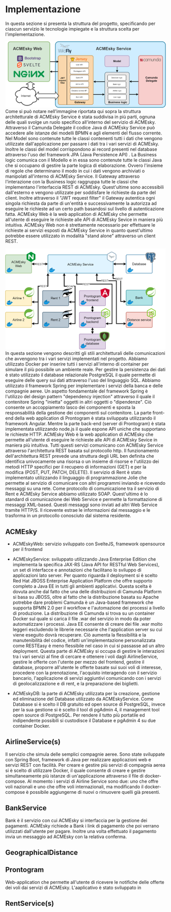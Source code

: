 # Implementazione

In questa sezione si presenta la struttura del progetto, specificando per ciascun servizio le tecnologie impiegate e la struttura scelta per l'implementazione.


![struttura acmesky](struttura/structure1.png)
Come si può notare nell'immagine riportata qui sopra la struttura architetturale di ACMEsky Service è stata suddivisa in più parti, ognuna delle quali svolge un ruolo specifico all'interno del servizio di ACMEsky.
Attraverso il Camunda Delegate il codice Java di ACMEsky Service può accedere alle istanze dei modelli BPMN e agli elementi del flusso corrente.
Nel Model sono contenute tutte le classi contenenti tutti i dati che vengono utilizzate dall'applicazione per passare i dati tra i vari servizi di ACMEsky. Inoltre le classi del model corrispondono ai record presenti nel database attraverso l'uso del framework JPA (Java Persistence API) .
La Business logic comunica con il Modello e in essa sono contenute tutte le classi Java che si occupano di gestire la parte logica di elaborazione. Ovvero l'insieme di regole che determinano il modo in cui i dati vengono archiviati o manipolati all'interno di ACMEsky Service.
Il Gateway attraverso l'interazione con la Business logic raggruppa tutte le classi che implementano l'interfaccia REST di ACMEsky. Quest'ultime sono accessibili dall'esterno e vengono utilizzate per soddisfare le richieste da parte del client. Inoltre attraverso il "JWT request filter" il Gateway autentica ogni singola richiesta da parte di un'entità e successivamente la autorizza ad eseguire le richieste ad un certo path basandosi sul livello di autenticazione fatta. 
ACMEsky Web è la web application di ACMEsky che permette all'utente di eseguire le richieste alle API di ACMEsky Sevice in maniera più intuitiva. ACMEsky Web non è strettamente necessario per effettuare le richieste ai servizi esposti da ACMEsky Service in quanto quest'ultimo potrebbe essere utilizzato in modalità "stand alone" attraverso un client REST.

![struttura totale](struttura/structure2.png)
In questa sezione vengono descritti gli stili architetturali delle comunicazioni che avvengono tra i vari servizi implementati nel progetto.
Abbiamo utilizzato Docker per inserire tutti i servizi all'interno di container per simulare il più possibile un ambiente reale.
Per gestire la persistenza dei dati è stato utilizzato il database relazionale PostgreSQL il quale permette di eseguire delle query sui dati attraverso l'uso del linguaggio SQL.
Abbiamo utilizzato il framework Spring per implementare i servizi della banca e delle compagnie aeree. Un aspetto fondamentale del framework Spring è l'utilizzo del design pattern "dependency injection" attraverso il quale il contenitore Spring "inietta" oggetti in altri oggetti o "dipendenze". Ciò consente un accoppiamento lasco dei componenti e sposta la responsabilità della gestione dei componenti sul contenitore.
La parte front-end della web application di Prontogram è stata sviluppata utilizzando il framework Angular. Mentre la parte back-end (server di Prontogram) è stata implementata utilizzando node.js il quale espone API uniche che supportano le richieste HTTP.
ACMEsky Web è la web application di ACMEsky che permette all'utente di eseguire le richieste alle API di ACMEsky Sevice in maniera più intuitiva.
Tutti questi servizi comunicano con ACMEsky Service attraverso l'architettura REST basata sul protocollo http. Il funzionamento dell'architettura REST prevede una struttura degli URL ben definita che identifica univocamente una risorsa o un insieme di risorse e l'utilizzo dei metodi HTTP specifici per il recupero di informazioni (GET) e per la modifica (POST, PUT, PATCH, DELETE).
Il servizio di Rent è stato implementato utilizzando il linguaggio di programmazione Jolie che permette al servizio di comunicare con altri programmi inviando e ricevendo messaggi su una rete.
Come protocollo di comunicazione tra il servizio di Rent e ACMEsky Service abbiamo utilizzato SOAP.
Quest'ultimo è lo standard di comunicazione dei Web Service e permette la formattazione di messaggi XML-based. Questi messaggi sono inviati ad altri Web Service tramite HTTP/S. Il ricevente estrae le informazioni dal messaggio e le trasforma in un protocollo conosciuto dal sistema residente.
## ACMEsky

- ACMEskyWeb: servizio sviluppato con SvelteJS, framework opensource per il frontend 

- ACMEskyService: sviluppato utilizzando Java Enterprise Edition che implementa la specifica JAX-RS (Java API for RESTful Web Services), un set di interfacce e annotazioni che facilitano lo sviluppo di applicazioni lato server. Per quanto riguarda il deployment si è scelto Red Hat JBOSS Enterprise Application Platform che offre supporto completo a Java EE in tutti gli ambienti applicativi. Questa scelta è dovuta anche dal fatto che una delle distribuzioni di Camunda Platform si basa su JBOSS, oltre al fatto che la distribuzione basata su Apache potrebbe dare problemi Camunda è un Java-based framework che supporta BPMN 2.0 per il workflow e l'automazione dei processi a livello di produzione. La distribuzione di Camunda si trova su un container Docker sul quale si carica il file .war del servizio in modo da poter automatizzare i processi. Java EE consente di creare dei file .war molto leggeri escludendo le librerie necessarie che l'application server su cui viene eseguito dovrà recuperare. Ciò aumenta la flessibilità e la manutenibilità del codice, infatti un'implementazione personalizzata come RESTEasy è meno flessibile nel caso in cui si passasse ad un altro deployment.
Questa parte di ACMEsky si occupa di gestire le interazioni tra i vari servizi al fine di cercare e ottenere i voli dagli AirlineService, gestire le offerte con l'utente per mezzo del frontend, gestire il database, proporre all'utente le offerte basate sui suoi voli di interesse, procedere con la prenotazione, l'acquisto interagendo con il servizio bancario, l'applicazione di servizi aggiuntivi comunicando con i servizi di geolocalizzazione e di rent, e la preparazione dei biglietti.

- ACMEskyDB: la parte di ACMEsky utilizzata per la creazione, gestione ed eliminazione del Database utilizzato da ACMEskyService. Come Database si è scelto il DB gratuito ed open source di PostgreSQL, invece per la sua gestione si è scelto il tool di pgAdmin 4, il management tool open source di PostgreSQL.
Per rendere il tutto più portatile ed indipendente possibili si custodisce il Database e pgAdmin 4 su due container Docker.

## AirlineService(s)

Il servizio che simula delle semplici compagnie aeree. Sono state sviluppate con Spring Boot, framework di Java per realizzare applicazioni web e servizi REST con facilità. Per creare e gestire più servizi di compagnia aerea si è scelto di utilizzare Docker, il quale consente di creare e gestire simultaneamente più istanze di un'applicazione attraverso il file di docker-compose. Al momento i servizi di Airline Service sono due: uno che offre voli nazionali e uno che offre voli internazionali, ma modificando il docker-compose è possibile aggiungerne di nuovi o rimuovere quelli già presenti.


## BankService
Bank è il servizio con cui ACMEsky si interfaccia per la gestione dei pagamenti.
ACMEsky richiede a Bank i link di pagamento che poi verrano utilizzati dall'utente per pagare. Inoltre una volta effettuato il pagamento invia un messaggio ad ACMEsky con la relativa conferma.

## GeographicalDistance

## Prontogram
Web-application che permette all'utente di ricevere le notifiche delle offerte dei voli dai servizi di ACMEsky. L'aaplicativo è stato sviluppato in

## RentService(s)

&nbsp;
<div class="page-break"></div>
